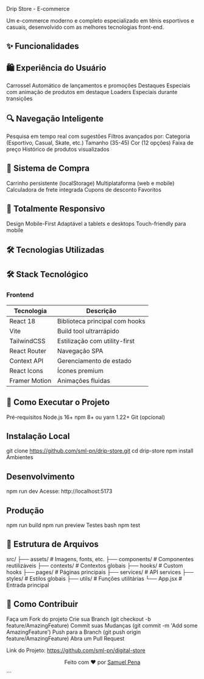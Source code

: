 Drip Store - E-commerce

Um e-commerce moderno e completo especializado em tênis esportivos e casuais, desenvolvido com as melhores tecnologias front-end.

## ✨ Funcionalidades

## 🛍 Experiência do Usuário
Carrossel Automático de lançamentos e promoções
Destaques Especiais com animação de produtos em destaque
Loaders Especiais durante transições

## 🔍 Navegação Inteligente

Pesquisa em tempo real com sugestões
Filtros avançados por:
Categoria (Esportivo, Casual, Skate, etc.)
Tamanho (35-45)
Cor (12 opções)
Faixa de preço
Histórico de produtos visualizados

## 🛒 Sistema de Compra

Carrinho persistente (localStorage)
Multiplataforma (web e mobile)
Calculadora de frete integrada
Cupons de desconto
Favoritos

## 📱 Totalmente Responsivo

Design Mobile-First
Adaptável a tablets e desktops
Touch-friendly para mobile

## 🛠 Tecnologias Utilizadas

## 🛠 Stack Tecnológico

### Frontend
| Tecnologia       | Descrição                          |
|------------------|------------------------------------|
| React 18         | Biblioteca principal com hooks     |
| Vite             | Build tool ultrarrápido            |
| TailwindCSS      | Estilização com utility-first      |
| React Router     | Navegação SPA                      |
| Context API      | Gerenciamento de estado            |
| React Icons      | Ícones premium                     |
| Framer Motion    | Animações fluidas                  |

## 🚀 Como Executar o Projeto

Pré-requisitos
Node.js 16+
npm 8+ ou yarn 1.22+
Git (opcional)

## Instalação Local

git clone https://github.com/sml-pn/drip-store.git
cd drip-store
npm install
Ambientes

## Desenvolvimento

npm run dev
Acesse: http://localhost:5173

## Produção

npm run build
npm run preview
Testes
bash
npm test

## 📂 Estrutura de Arquivos

src/
├── assets/          # Imagens, fonts, etc.
├── components/      # Componentes reutilizáveis
├── contexts/        # Contextos globais
├── hooks/           # Custom hooks
├── pages/           # Páginas principais
├── services/        # API services
├── styles/          # Estilos globais
├── utils/           # Funções utilitárias
└── App.jsx          # Entrada principal

## 🤝 Como Contribuir

Faça um Fork do projeto
Crie sua Branch (git checkout -b feature/AmazingFeature)
Commit suas Mudanças (git commit -m 'Add some AmazingFeature')
Push para a Branch (git push origin feature/AmazingFeature)
Abra um Pull Request

Link do Projeto: https://github.com/sml-pn/digital-store

<p align="center"> Feito com ❤️ por <a href="https://github.com/sml-pn">Samuel Pena</a> </p> ```

